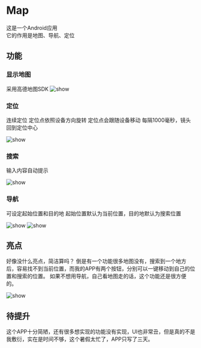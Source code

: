 # Map
这是一个Android应用  
它的作用是地图、导航、定位
## 功能
### 显示地图
采用高德地图SDK
<img src = "https://media.giphy.com/media/sQkNUtPhdLTfGYr5FB/giphy.gif" alt = "show"/>

### 定位
连续定位
定位点依照设备方向旋转
定位点会跟随设备移动
每隔1000毫秒，镜头回到定位中心

<img src = "https://media.giphy.com/media/UF0TDuLqqEcmAClN0u/giphy.gif" alt = "show"/>

### 搜索
输入内容自动提示

<img src = "https://media.giphy.com/media/ZXPdpmcoZcLLFU33Rx/giphy.gif" alt = "show"/>

### 导航
可设定起始位置和目的地
起始位置默认为当前位置，目的地默认为搜索位置

<img src = "https://media.giphy.com/media/PXVdNjSGf0Le0nalxp/giphy.gif" alt = "show"/>

<img src = "https://media.giphy.com/media/vvpCjJvDUS6WRMMka7/giphy.gif" alt = "show"/>



## 亮点      
好像没什么亮点，简洁算吗？
倒是有一个功能很多地图没有，搜索到一个地方后，容易找不到当前位置，而我的APP有两个按钮，分别可以一键移动到自己的位置和搜索的位置。
如果不想用导航，自己看地图走的话，这个功能还是很方便的。

<img src = "https://media.giphy.com/media/sqAy5tDQX4C76LELwj/giphy.gif" alt = "show"/>

## 待提升
这个APP十分简陋，还有很多想实现的功能没有实现，UI也非常丑，但是真的不是我敷衍，实在是时间不够，这个暑假太忙了，APP只写了三天。

